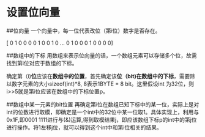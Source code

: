 # 设置位向量
##位向量
一个向量中，每一位代表改位（第i位）数字是否存在。

[ 0 1 0 0 0 0 1 0 0 1 0 ... 0 1 0 0 0 1 0 0 0 0]

##数组中的下标
用数组来表示位向量的话，一个数组元素可以存储多个位，故需找到第i位对应于数组的下标。

确定第（i)**位**应该在**数组中的位置**，首先确定该**位（bit)**在数组中的**下标**，需要除以数字元素的大小sizeof(int)*8, 8表示1BYTE = 8 bit。这里假设int 为32位，则 i>>5就是第i位应该在数组中的下标位置p。

##数组中某一元素的bit位置
再确定第i位在数组已知下标中的某一位，实际上是对int的位数进行取模，即确定是一个int中的32位中某一位取1。具体实现上，利用与0x1F,即0001 1111进行与(&)运算,得到取模结果j，即应该数组下标p的int中的第j位进行操作。将1左移j位，就可以得到这个int中和第i位相关的结果。